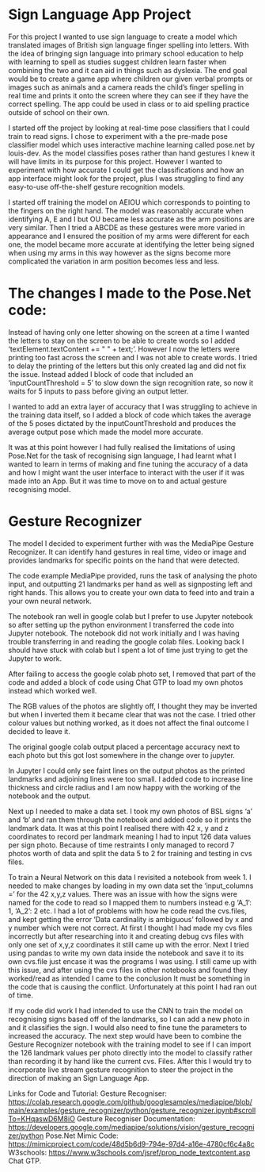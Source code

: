 
# Sign Language App Project

For this project I wanted to use sign language to create a model which translated images of British sign language finger spelling into letters. With the idea of bringing sign language into primary school education to help with learning to spell as studies suggest children learn faster when combining the two and it can aid in things such as dyslexia. The end goal would be to create a game app where children our given verbal prompts or images such as animals and a camera reads the child’s finger spelling in real time and prints it onto the screen where they can see if they have the correct spelling. The app could be used in class or to aid spelling practice outside of school on their own. 

I started off the project by looking at real-time pose classifiers that I could train to read signs. I chose to experiment with a the pre-made pose classifier model which uses interactive machine learning called pose.net  by louis-dev. As the model classifies poses rather than hand gestures I knew it will have limits in its purpose for this project. However I wanted to experiment with how accurate I could get the classifications and how an app interface might look for the project, plus I was struggling to find any easy-to-use off-the-shelf gesture recognition models. 

I started off training the model on AEIOU which corresponds to pointing to the fingers on the right hand. The model was reasonably accurate when identifying A, E and I but OU became less accurate as the arm positions are very similar. Then I tried a ABCDE as these gestures were more varied in appearance and I ensured the position of my arms were different for each one, the model became more accurate at identifying the letter being signed when using my arms in this way however as the signs become more complicated the variation in arm position becomes less and less. 

# The changes I made to the Pose.Net code:
Instead of having only one letter showing on the screen at a time I wanted the letters to stay on the screen to be able to create words so I added  ‘textElement.textContent += " " + text;’. However I now the letters were printing too fast across the screen and I was not able to create words. I tried to delay the printing of the letters but this only created lag and did not fix the issue. Instead added I block of code that included an ‘inputCountThreshold = 5’ to slow down the sign recognition rate, so now it waits for 5 inputs to pass before giving an output letter. 

I wanted to add an extra layer of accuracy that I was struggling to achieve in the training data itself, so I added a block of code which takes the average of the 5 poses dictated by the inputCountThreshold and produces the average output pose which made the model more accurate. 

It was at this point however I had fully realised the limitations of using Pose.Net for the task of recognising sign language, I had learnt what I wanted to learn in terms of making and fine tuning the accuracy of a data and how I might want the user interface to interact with the user if it was made into an App. But it was time to move on to and actual gesture recognising model.

# Gesture Recognizer
The model I decided to experiment further with was the MediaPipe Gesture Recognizer. It can identify hand gestures in real time, video or image and provides landmarks for specific points on the hand that were detected.

The code example MediaPipe provided, runs the task of analysing the photo input, and outputting 21 landmarks per hand as well as signposting left and right hands. This allows you to create your own data to feed into and train a your own neural network. 

The notebook ran well in google colab but I prefer to use Jupyter notebook so after setting up the python environment I transferred the code into Jupyter notebook. The notebook did not work initially and I was having trouble transferring in and reading the google colab files. Looking back I should have stuck with colab but I spent a lot of time just trying to get the Jupyter to work. 

After failing to access the google colab photo set, I removed that part of the code and added a block of code using Chat GTP to load my own photos instead which worked well.

The RGB values of the photos are slightly off, I thought they may be inverted but when I inverted them it became clear that was not the case. I tried other colour values but nothing worked, as it does not affect the final outcome I decided to leave it. 

The original google colab output placed a percentage accuracy next to each photo but this got lost somewhere in the change over to jupyter. 

In Jupyter I could only see faint lines on the output photos as the printed landmarks and adjoining lines were too small. I added code to increase line thickness and circle radius and I am now happy with the working of the notebook and the output. 


Next up I needed to make a data set. I took my own photos of BSL signs ‘a’ and ‘b’ and ran them through the notebook and added code so it prints the landmark data. It was at this point I realised there with 42 x, y and z coordinates to record per landmark meaning I had to input 126 data values per sign photo. Because of time restraints I only managed to record 7 photos worth of data and split the data 5 to 2 for training and testing in cvs files. 

To train a Neural Network on this data I revisited a notebook from week 1. I needed to make changes by loading in my own data set the ‘input_columns =’ for the 42 x,y,z values. There was an issue with how the signs were named for the code to read so I mapped them to numbers instead e.g ‘A_1’: 1,  ‘A_2’: 2 etc. 
I had a lot of problems with how he code read the cvs.files, and kept getting the error ‘Data cardinality is ambiguous’ followed by x and y number which were not correct. At first I thought I had made my cvs files incorrectly but after researching into it and creating debug cvs  files with only one set of x,y,z coordinates it still came up with the error. Next I tried using pandas to write my own data inside the notebook and save it to its own cvs.file just encase it was the programs I was using. I still came up with this issue, and after using the cvs files in other notebooks and found they worked/read as intended I came to the conclusion It must be something in the code that is causing the conflict. Unfortunately at this point I had ran out of time. 

If my code did work I had intended to use the CNN to train the model on recognising signs based off of the landmarks, so I can add a new photo in and it classifies the sign. I would also need to fine tune the parameters to increased the accuracy. The next step would have been to combine the Gesture Recognizer notebook with the training model to see if I can import the 126 landmark values per photo directly into the model to classify rather than recording it by hand like the current cvs. Files. After this I would try to incorporate live stream gesture recognition to steer the project in the direction of making an Sign Language App.

Links for Code and Tutorial:
Gesture Recogniser:
https://colab.research.google.com/github/googlesamples/mediapipe/blob/main/examples/gesture_recognizer/python/gesture_recognizer.ipynb#scrollTo=KHqaswD6M8iO
Gesture Recogniser Documentation:
https://developers.google.com/mediapipe/solutions/vision/gesture_recognizer/python 
Pose.Net Mimic Code:
https://mimicproject.com/code/48d5b6d9-794e-97d4-a16e-4780cf6c4a8c
W3schools:
https://www.w3schools.com/jsref/prop_node_textcontent.asp
Chat GTP.

 
